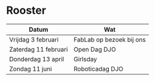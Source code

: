 # Rooster

Datum|Wat
---|---
Vrijdag 3 februari|FabLab op bezoek bij ons
Zaterdag 11 februari|Open Dag DJO
Donderdag 13 april|Girlsday
Zondag 11 juni|Roboticadag DJO

